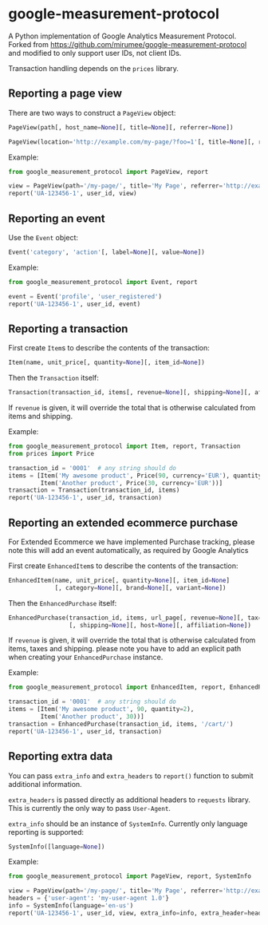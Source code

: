 google-measurement-protocol
===========================

A Python implementation of Google Analytics Measurement Protocol. Forked from https://github.com/mirumee/google-measurement-protocol and modified to only support user IDs, not client IDs.

Transaction handling depends on the `prices` library.


Reporting a page view
---------------------

There are two ways to construct a `PageView` object:
```python
PageView(path[, host_name=None][, title=None][, referrer=None])
```
```python
PageView(location='http://example.com/my-page/?foo=1'[, title=None][, referrer=None])
```

Example:
```python
from google_measurement_protocol import PageView, report

view = PageView(path='/my-page/', title='My Page', referrer='http://example.com/')
report('UA-123456-1', user_id, view)
```


Reporting an event
------------------

Use the `Event` object:
```python
Event('category', 'action'[, label=None][, value=None])
```

Example:
```python
from google_measurement_protocol import Event, report

event = Event('profile', 'user_registered')
report('UA-123456-1', user_id, event)
```


Reporting a transaction
-----------------------

First create `Item`s to describe the contents of the transaction:
```python
Item(name, unit_price[, quantity=None][, item_id=None])
```

Then the `Transaction` itself:
```python
Transaction(transaction_id, items[, revenue=None][, shipping=None][, affiliation=None])
```
If `revenue` is given, it will override the total that is otherwise calculated
from items and shipping.

Example:
```python
from google_measurement_protocol import Item, report, Transaction
from prices import Price

transaction_id = '0001'  # any string should do
items = [Item('My awesome product', Price(90, currency='EUR'), quantity=2),
         Item('Another product', Price(30, currency='EUR'))]
transaction = Transaction(transaction_id, items)
report('UA-123456-1', user_id, transaction)
```


Reporting an extended ecommerce purchase
----------------------------------------

For Extended Ecommerce we have implemented Purchase tracking, please note
this will add an event automatically, as required by Google Analytics

First create `EnhancedItem`s to describe the contents of the transaction:
```python
EnhancedItem(name, unit_price[, quantity=None][, item_id=None]
             [, category=None][, brand=None][, variant=None])
```

Then the `EnhancedPurchase` itself:
```python
EnhancedPurchase(transaction_id, items, url_page[, revenue=None][, tax=None]
                 [, shipping=None][, host=None][, affiliation=None])
```
If `revenue` is given, it will override the total that is otherwise calculated
from items, taxes and shipping. please note you have to add an explicit path
when creating your `EnhancedPurchase` instance.

Example:
```python
from google_measurement_protocol import EnhancedItem, report, EnhancedPurchase

transaction_id = '0001'  # any string should do
items = [Item('My awesome product', 90, quantity=2),
         Item('Another product', 30))]
transaction = EnhancedPurchase(transaction_id, items, '/cart/')
report('UA-123456-1', user_id, transaction)
```


Reporting extra data
--------------------

You can pass `extra_info` and `extra_headers` to `report()` function to submit
additional information.

`extra_headers` is passed directly as additional headers to `requests`
library. This is currently the only way to pass `User-Agent`.

`extra_info` should be an instance of `SystemInfo`. Currently only language
reporting is supported:

```python
SystemInfo([language=None])
```

Example:
```python
from google_measurement_protocol import PageView, report, SystemInfo

view = PageView(path='/my-page/', title='My Page', referrer='http://example.com/')
headers = {'user-agent': 'my-user-agent 1.0'}
info = SystemInfo(language='en-us')
report('UA-123456-1', user_id, view, extra_info=info, extra_header=headers)
```
